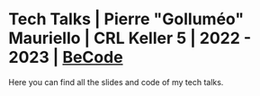 # Tech Talks | Pierre "Golluméo" Mauriello | CRL Keller 5 | 2022 - 2023 | [BeCode](https://becode.org)



Here you can find all the slides and code of my tech talks.